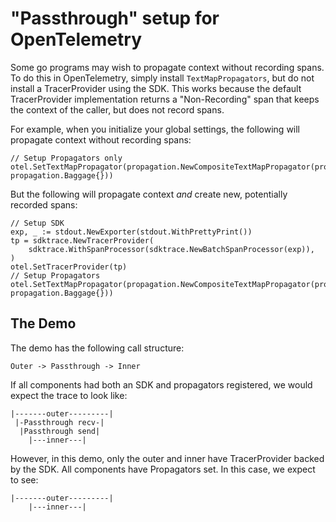 # "Passthrough" setup for OpenTelemetry

Some go programs may wish to propagate context without recording spans.  To do this in OpenTelemetry, simply install `TextMapPropagators`, but do not install a TracerProvider using the SDK.  This works because the default TracerProvider implementation returns a "Non-Recording" span that keeps the context of the caller, but does not record spans.

For example, when you initialize your global settings, the following will propagate context without recording spans:

```golang
// Setup Propagators only
otel.SetTextMapPropagator(propagation.NewCompositeTextMapPropagator(propagation.TraceContext{}, propagation.Baggage{}))
```

But the following will propagate context _and_ create new, potentially recorded spans:

```golang
// Setup SDK
exp, _ := stdout.NewExporter(stdout.WithPrettyPrint())
tp = sdktrace.NewTracerProvider(
    sdktrace.WithSpanProcessor(sdktrace.NewBatchSpanProcessor(exp)),
)
otel.SetTracerProvider(tp)
// Setup Propagators
otel.SetTextMapPropagator(propagation.NewCompositeTextMapPropagator(propagation.TraceContext{}, propagation.Baggage{}))
```

## The Demo

The demo has the following call structure:

`Outer -> Passthrough -> Inner`

If all components had both an SDK and propagators registered, we would expect the trace to look like:

```
|-------outer---------|
 |-Passthrough recv-|
  |Passthrough send|
    |---inner---|
```

However, in this demo, only the outer and inner have TracerProvider backed by the SDK.  All components have Propagators set.  In this case, we expect to see:

```
|-------outer---------|
    |---inner---|
```
